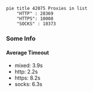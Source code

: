 
```mermaid
pie title 42075 Proxies in list
    "HTTP" : 28369
    "HTTPS": 10008
    "SOCKS" : 10373
```

### Some Info
#### Average Timeout

- mixed: 3.9s
- http: 2.2s
- https: 8.2s
- socks: 6.3s